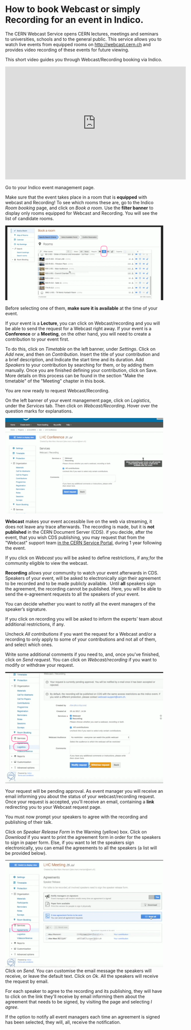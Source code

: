 # How to book Webcast or simply Recording for an event in Indico.

The CERN Webcast Service opens CERN lectures, meetings and seminars to universities, schools and to the general public. This service allows you to watch live events from equipped rooms on http://webcast.cern.ch and provides video recording of these events for future viewing.

This short video guides you through Webcast/Recording booking via Indico.

<iframe width="576" height="360" frameborder="0" src="https://cds.cern.ch/video/2276014?showTitle=true" allowfullscreen></iframe>

Go to your Indico event management page.  

Make sure that the event takes place in a room that is **equipped** with webcast and Recording!
To see which rooms these are, go to the Indico _Room booking_ page, and click on _Book a room_. Use the **filter banner** to display only rooms equipped for Webcast and Recording. You will see the list of candidate rooms.

![](/assets/webcast_rooms.png)

Before selecting one of them, **make sure it is available** at the time of your event.

If your event is a **Lecture**, you can click on Webcast/recording and you will be able to send the request for a Webcast right away.
If your event is a **Conference** or a **Meeting**, on the other hand, you will need to create a contribution to your event first.

To do this, click on _Timetable_ on the left banner, under _Settings_. Click on _Add new_, and then on _Contribution_. Insert the title of your contribution and a brief description, and Indicate the start time and its duration. Add _Speakers_ to your contribution by searching for them, or by adding them manually. Once you are finished defining your contribution, click on Save. More details on this process can be found in the section "Make the timetable" of the "Meeting" chapter in this book.

You are now ready to request Webcast/Recording.

On the left banner of your event management page,  click on _Logistics_, under the _Services_ tab. Then click on _Webcast/Recording_. Hover over the question marks for explanations. 

![](/assets/webcast_book.png)

**Webcast** makes your event accessible live on the web via streaming, it does not leave any trace afterwards. The recording is made, but it is **not published** in the CERN Document Server (CDS).
if you decide, after the event, that you wish CDS publishing, you may request that from the "Webcast" support team [in the CERN Service Portal](https://cern.service-now.com/service-portal/report-ticket.do?name=general-help-rqf&fe=service-desk), during 1 year following the event.

If you click on _Webcast_ you will be asked to define restrictions, if any,for the community eligible to view the webcast. 

**Recording** allows your community to watch your event afterwards in   CDS. Speakers of your event, will be asked to electronically _sign_ their agreement to be recorded and to be made publicly available. 
Until **all** speakers sign the agreement, the recording cannot be published. 
Here, you will be able to send the e-agreement requests to all the speakers of your event.

You can decide whether you want to notify all the event managers of the speaker’s signature.

If you click on recording you will be asked to inform the experts’ team about additional restrictions, if any.

Uncheck _All contributions_ if you want the request for a Webcast and/or a recording to only apply to some of your contributions and not all of them, and select which ones.

Write some additional comments if you need to, and, once you've finished, click on _Send request_. 
You can click on _Webcast/recording_ if you want to modify or withdraw your request.

![](/assets/webcast_pending.png)

Your request will be pending approval. As event manager you will receive an email informing you about the status of your webcast/recording request. Once your request is accepted, you'll receive an email, containing a **link** redirecting you to your Webcast request page.

You must now prompt your speakers to agree with the recording and publishing of their talk.

Click on _Speaker Release Form_ in the Warning (yellow) box. Click on _Download_ if you want to print the agreement form in order for the speakers to sign in paper form. Else, if you want to let the speakers sign electronically, you can email the agreements to all the speakers (a list will be provided below).

![](/assets/webcast_sign.png)
Click on _Send_. You can customise the email message the speakers will receive, or leave the default text. Click on _Ok_. All the speakers will receive the request by email.

For each speaker to agree to the recording and its publishing, they will have to click on the link they'll receive by email informing them about the agreement that needs to be signed, by visiting the page and selecting _I agree_.

If the option to notify all event managers each time an agreement is signed has been selected, they will, all, receive the notification.








